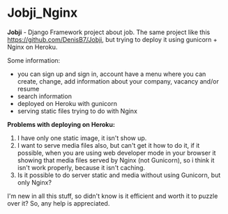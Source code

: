 # 								Jobji_Nginx

**Jobji** - Django Framework project about job. The same project like this https://github.com/DenisB7/Jobji, but trying to deploy it using gunicorn + Nginx on Heroku.

Some information:
- you can sign up and sign in, account have a menu where you can create, change, add information about your company, vacancy and/or resume
- search information
- deployed on Heroku with gunicorn
- serving static files trying to do with Nginx

**Problems with deploying on Heroku:**
1. I have only one static image, it isn't show up.
2. I want to serve media files also, but can't get it how to do it, if it possible, when you are using web developer mode in your browser it showing that media files served by Nginx (not Gunicorn), so i think it isn't work properly, because it isn't caching.
3. Is it possible to do server static and media without using Gunicorn, but only Nginx? 

I'm new in all this stuff, so didn't know is it efficient and worth it to puzzle over it? So, any help is appreciated.